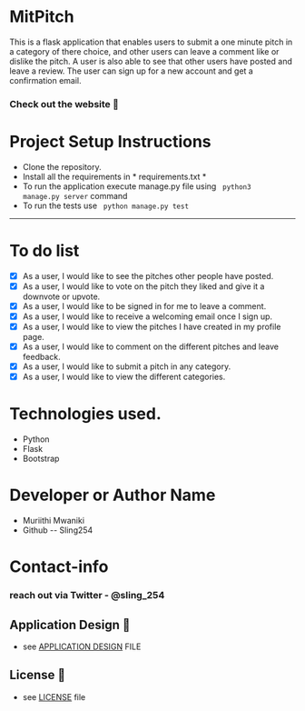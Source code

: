 # MitPitch
This is a flask application that enables users to submit a one minute pitch in a category of there choice, and other
users can leave a comment like or dislike the pitch. A user is also able to see that other users have posted and leave a review. The user can sign up for a new account and get a confirmation email. 


### Check out the website :stars: 



# Project Setup Instructions

* Clone the repository.
* Install all the requirements in * requirements.txt *
* To run the application execute manage.py file using <code> python3 manage.py server</code> command 
* To run the tests use <code> python manage.py test </code>

----------------------------------------------------------

# To do list
- [X] As a user, I would like to see the pitches other people have posted.
- [X] As a user, I would like to vote on the pitch they liked and give it a downvote or upvote.
- [X] As a user, I would like to be signed in for me to leave a comment.
- [X] As a user, I would like to receive a welcoming email once I sign up.
- [X] As a user, I would like to view the pitches I have created in my profile page.
- [X] As a user, I would like to comment on the different pitches and leave feedback.
- [X] As a user, I would like to submit a pitch in any category.
- [X] As a user, I would like to view the different categories.
# Technologies used.
- Python
- Flask
- Bootstrap


# Developer or Author Name
- Muriithi Mwaniki
- Github -- Sling254

# Contact-info
### reach out via Twitter - @sling_254

## Application Design :link:
* see [APPLICATION DESIGN](https://www.figma.com/file/PRyyRqIL5uawUE4oKJeVf7/mitpitch?node-id=1%3A6) FILE
## License :link:
* see [LICENSE](https://github.com/sling254/MitPitch/blob/main/LICENSE) file